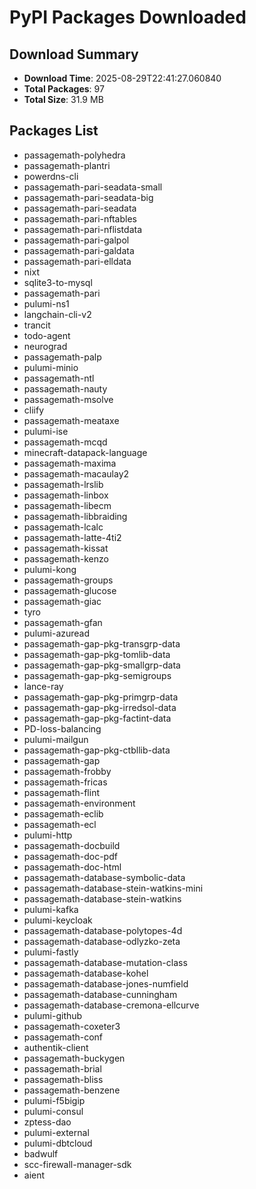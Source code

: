 # PyPI Packages Downloaded

## Download Summary
- **Download Time**: 2025-08-29T22:41:27.060840
- **Total Packages**: 97
- **Total Size**: 31.9 MB

## Packages List
- passagemath-polyhedra
- passagemath-plantri
- powerdns-cli
- passagemath-pari-seadata-small
- passagemath-pari-seadata-big
- passagemath-pari-seadata
- passagemath-pari-nftables
- passagemath-pari-nflistdata
- passagemath-pari-galpol
- passagemath-pari-galdata
- passagemath-pari-elldata
- nixt
- sqlite3-to-mysql
- passagemath-pari
- pulumi-ns1
- langchain-cli-v2
- trancit
- todo-agent
- neurograd
- passagemath-palp
- pulumi-minio
- passagemath-ntl
- passagemath-nauty
- passagemath-msolve
- cliify
- passagemath-meataxe
- pulumi-ise
- passagemath-mcqd
- minecraft-datapack-language
- passagemath-maxima
- passagemath-macaulay2
- passagemath-lrslib
- passagemath-linbox
- passagemath-libecm
- passagemath-libbraiding
- passagemath-lcalc
- passagemath-latte-4ti2
- passagemath-kissat
- passagemath-kenzo
- pulumi-kong
- passagemath-groups
- passagemath-glucose
- passagemath-giac
- tyro
- passagemath-gfan
- pulumi-azuread
- passagemath-gap-pkg-transgrp-data
- passagemath-gap-pkg-tomlib-data
- passagemath-gap-pkg-smallgrp-data
- passagemath-gap-pkg-semigroups
- lance-ray
- passagemath-gap-pkg-primgrp-data
- passagemath-gap-pkg-irredsol-data
- passagemath-gap-pkg-factint-data
- PD-loss-balancing
- pulumi-mailgun
- passagemath-gap-pkg-ctbllib-data
- passagemath-gap
- passagemath-frobby
- passagemath-fricas
- passagemath-flint
- passagemath-environment
- passagemath-eclib
- passagemath-ecl
- pulumi-http
- passagemath-docbuild
- passagemath-doc-pdf
- passagemath-doc-html
- passagemath-database-symbolic-data
- passagemath-database-stein-watkins-mini
- passagemath-database-stein-watkins
- pulumi-kafka
- pulumi-keycloak
- passagemath-database-polytopes-4d
- passagemath-database-odlyzko-zeta
- pulumi-fastly
- passagemath-database-mutation-class
- passagemath-database-kohel
- passagemath-database-jones-numfield
- passagemath-database-cunningham
- passagemath-database-cremona-ellcurve
- pulumi-github
- passagemath-coxeter3
- passagemath-conf
- authentik-client
- passagemath-buckygen
- passagemath-brial
- passagemath-bliss
- passagemath-benzene
- pulumi-f5bigip
- pulumi-consul
- zptess-dao
- pulumi-external
- pulumi-dbtcloud
- badwulf
- scc-firewall-manager-sdk
- aient
